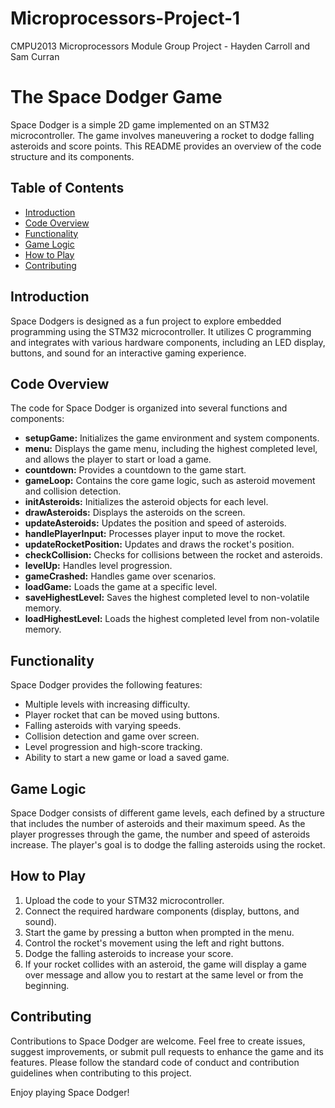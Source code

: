 # Microprocessors-Project-1
CMPU2013 Microprocessors Module Group Project - Hayden Carroll and Sam Curran

# The Space Dodger Game

Space Dodger is a simple 2D game implemented on an STM32 microcontroller. The game involves maneuvering a rocket to dodge falling asteroids and score points. This README provides an overview of the code structure and its components.

## Table of Contents
- [Introduction](#introduction)
- [Code Overview](#code-overview)
- [Functionality](#functionality)
- [Game Logic](#game-logic)
- [How to Play](#how-to-play)
- [Contributing](#contributing)

## Introduction

Space Dodgers is designed as a fun project to explore embedded programming using the STM32 microcontroller. It utilizes C programming and integrates with various hardware components, including an LED display, buttons, and sound for an interactive gaming experience.

## Code Overview

The code for Space Dodger is organized into several functions and components:

- **setupGame:** Initializes the game environment and system components.
- **menu:** Displays the game menu, including the highest completed level, and allows the player to start or load a game.
- **countdown:** Provides a countdown to the game start.
- **gameLoop:** Contains the core game logic, such as asteroid movement and collision detection.
- **initAsteroids:** Initializes the asteroid objects for each level.
- **drawAsteroids:** Displays the asteroids on the screen.
- **updateAsteroids:** Updates the position and speed of asteroids.
- **handlePlayerInput:** Processes player input to move the rocket.
- **updateRocketPosition:** Updates and draws the rocket's position.
- **checkCollision:** Checks for collisions between the rocket and asteroids.
- **levelUp:** Handles level progression.
- **gameCrashed:** Handles game over scenarios.
- **loadGame:** Loads the game at a specific level.
- **saveHighestLevel:** Saves the highest completed level to non-volatile memory.
- **loadHighestLevel:** Loads the highest completed level from non-volatile memory.

## Functionality

Space Dodger provides the following features:

- Multiple levels with increasing difficulty.
- Player rocket that can be moved using buttons.
- Falling asteroids with varying speeds.
- Collision detection and game over screen.
- Level progression and high-score tracking.
- Ability to start a new game or load a saved game.

## Game Logic

Space Dodger consists of different game levels, each defined by a structure that includes the number of asteroids and their maximum speed. As the player progresses through the game, the number and speed of asteroids increase. The player's goal is to dodge the falling asteroids using the rocket.

## How to Play

1. Upload the code to your STM32 microcontroller.
2. Connect the required hardware components (display, buttons, and sound).
3. Start the game by pressing a button when prompted in the menu.
4. Control the rocket's movement using the left and right buttons.
5. Dodge the falling asteroids to increase your score.
6. If your rocket collides with an asteroid, the game will display a game over message and allow you to restart at the same level or from the beginning.

## Contributing

Contributions to Space Dodger are welcome. Feel free to create issues, suggest improvements, or submit pull requests to enhance the game and its features. Please follow the standard code of conduct and contribution guidelines when contributing to this project.

Enjoy playing Space Dodger!



